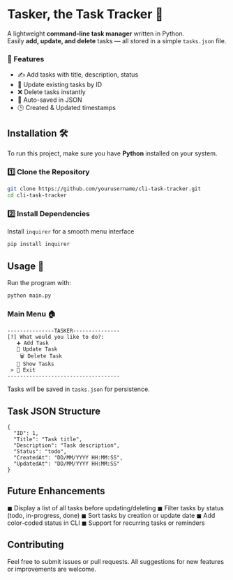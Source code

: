 # Tasker, the Task Tracker 📝

A lightweight **command-line task manager** written in Python.  
Easily **add, update, and delete** tasks — all stored in a simple `tasks.json` file.

### 🚀 Features

- ✍️ Add tasks with title, description, status
- 🔄 Update existing tasks by ID
- ❌ Delete tasks instantly
- 💾 Auto-saved in JSON
- 🕒 Created & Updated timestamps

## **Installation** 🛠
To run this project, make sure you have **Python** installed on your system.

### 1️⃣ Clone the Repository
```bash
git clone https://github.com/yourusername/cli-task-tracker.git
cd cli-task-tracker
```

### 2️⃣ Install Dependencies
Install `inquirer` for a smooth menu interface

```sh
pip install inquirer
```

## Usage 🚀
Run the program with:
```sh
python main.py
```

### Main Menu 🏠
```
---------------TASKER---------------
[?] What would you like to do?:
   ➕ Add Task
   🔼 Update Task
    🗑 Delete Task
   🔲 Show Tasks
 > 🚪 Exit
------------------------------------
```

Tasks will be saved in `tasks.json` for persistence.

## Task JSON Structure
```
{
  "ID": 1,
  "Title": "Task title",
  "Description": "Task description",
  "Status": "todo",
  "CreatedAt": "DD/MM/YYYY HH:MM:SS",
  "UpdatedAt": "DD/MM/YYYY HH:MM:SS"
}
```

## Future Enhancements

◼ Display a list of all tasks before updating/deleting
◼ Filter tasks by status (todo, in-progress, done)
◼ Sort tasks by creation or update date
◼ Add color-coded status in CLI
◼ Support for recurring tasks or reminders

## Contributing

Feel free to submit issues or pull requests.
All suggestions for new features or improvements are welcome.